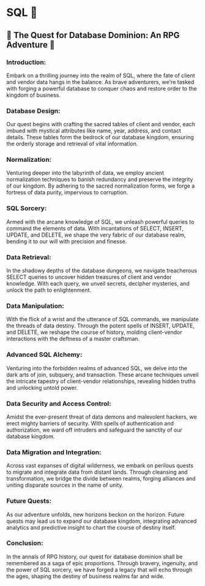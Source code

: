  # SQL  🔮

## 🧙 The Quest for Database Dominion: An RPG Adventure 🧙

### Introduction:
Embark on a thrilling journey into the realm of SQL, where the fate of client and vendor data hangs in the balance. As brave adventurers, we're tasked with forging a powerful database to conquer chaos and restore order to the kingdom of business.

### Database Design:
Our quest begins with crafting the sacred tables of client and vendor, each imbued with mystical attributes like name, year, address, and contact details. These tables form the bedrock of our database kingdom, ensuring the orderly storage and retrieval of vital information.

### Normalization:
Venturing deeper into the labyrinth of data, we employ ancient normalization techniques to banish redundancy and preserve the integrity of our kingdom. By adhering to the sacred normalization forms, we forge a fortress of data purity, impervious to corruption.

### SQL Sorcery:
Armed with the arcane knowledge of SQL, we unleash powerful queries to command the elements of data. With incantations of SELECT, INSERT, UPDATE, and DELETE, we shape the very fabric of our database realm, bending it to our will with precision and finesse.

### Data Retrieval:
In the shadowy depths of the database dungeons, we navigate treacherous SELECT queries to uncover hidden treasures of client and vendor knowledge. With each query, we unveil secrets, decipher mysteries, and unlock the path to enlightenment.

### Data Manipulation:
With the flick of a wrist and the utterance of SQL commands, we manipulate the threads of data destiny. Through the potent spells of INSERT, UPDATE, and DELETE, we reshape the course of history, molding client-vendor interactions with the deftness of a master craftsman.

### Advanced SQL Alchemy:
Venturing into the forbidden realms of advanced SQL, we delve into the dark arts of join, subquery, and transaction. These arcane techniques unveil the intricate tapestry of client-vendor relationships, revealing hidden truths and unlocking untold power.

### Data Security and Access Control:
Amidst the ever-present threat of data demons and malevolent hackers, we erect mighty barriers of security. With spells of authentication and authorization, we ward off intruders and safeguard the sanctity of our database kingdom.

### Data Migration and Integration:
Across vast expanses of digital wilderness, we embark on perilous quests to migrate and integrate data from distant lands. Through cleansing and transformation, we bridge the divide between realms, forging alliances and uniting disparate sources in the name of unity.

### Future Quests:
As our adventure unfolds, new horizons beckon on the horizon. Future quests may lead us to expand our database kingdom, integrating advanced analytics and predictive insight to chart the course of destiny itself.

### Conclusion:
In the annals of RPG history, our quest for database dominion shall be remembered as a saga of epic proportions. Through bravery, ingenuity, and the power of SQL sorcery, we have forged a legacy that will echo through the ages, shaping the destiny of business realms far and wide.
